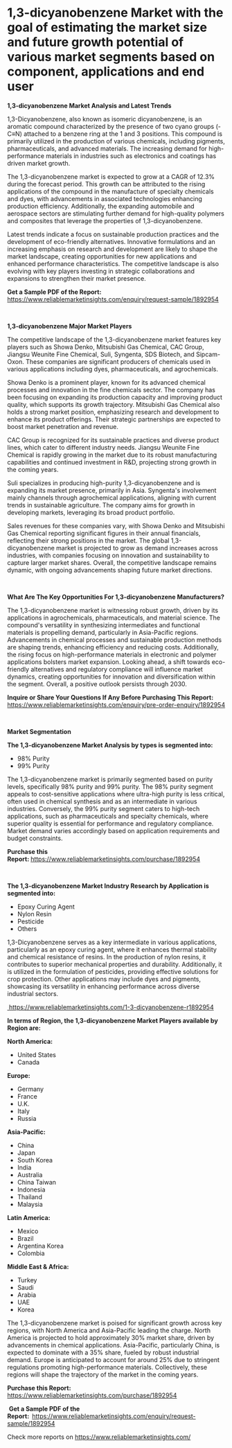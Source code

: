 <p><h1>1,3-dicyanobenzene Market with the goal of estimating the market size and future growth potential of various market segments based on component, applications and end user</h1></p><p><strong>1,3-dicyanobenzene Market Analysis and Latest Trends</strong></p>
<p><p>1,3-Dicyanobenzene, also known as isomeric dicyanobenzene, is an aromatic compound characterized by the presence of two cyano groups (-C≡N) attached to a benzene ring at the 1 and 3 positions. This compound is primarily utilized in the production of various chemicals, including pigments, pharmaceuticals, and advanced materials. The increasing demand for high-performance materials in industries such as electronics and coatings has driven market growth.</p><p>The 1,3-dicyanobenzene market is expected to grow at a CAGR of 12.3% during the forecast period. This growth can be attributed to the rising applications of the compound in the manufacture of specialty chemicals and dyes, with advancements in associated technologies enhancing production efficiency. Additionally, the expanding automobile and aerospace sectors are stimulating further demand for high-quality polymers and composites that leverage the properties of 1,3-dicyanobenzene.</p><p>Latest trends indicate a focus on sustainable production practices and the development of eco-friendly alternatives. Innovative formulations and an increasing emphasis on research and development are likely to shape the market landscape, creating opportunities for new applications and enhanced performance characteristics. The competitive landscape is also evolving with key players investing in strategic collaborations and expansions to strengthen their market presence.</p></p>
<p><strong>Get a Sample PDF of the Report:&nbsp;</strong> <a href="https://www.reliablemarketinsights.com/enquiry/request-sample/1892954?utm_campaign=2013&utm_medium=2&utm_source=Github&utm_content=ia&utm_term=28032025&utm_id=13-dicyanobenzene">https://www.reliablemarketinsights.com/enquiry/request-sample/1892954</a></p>
<p>&nbsp;</p>
<p><strong>1,3-dicyanobenzene Major Market Players</strong></p>
<p><p>The competitive landscape of the 1,3-dicyanobenzene market features key players such as Showa Denko, Mitsubishi Gas Chemical, CAC Group, Jiangsu Weunite Fine Chemical, Suli, Syngenta, SDS Biotech, and Sipcam-Oxon. These companies are significant producers of chemicals used in various applications including dyes, pharmaceuticals, and agrochemicals.</p><p>Showa Denko is a prominent player, known for its advanced chemical processes and innovation in the fine chemicals sector. The company has been focusing on expanding its production capacity and improving product quality, which supports its growth trajectory. Mitsubishi Gas Chemical also holds a strong market position, emphasizing research and development to enhance its product offerings. Their strategic partnerships are expected to boost market penetration and revenue.</p><p>CAC Group is recognized for its sustainable practices and diverse product lines, which cater to different industry needs. Jiangsu Weunite Fine Chemical is rapidly growing in the market due to its robust manufacturing capabilities and continued investment in R&D, projecting strong growth in the coming years.</p><p>Suli specializes in producing high-purity 1,3-dicyanobenzene and is expanding its market presence, primarily in Asia. Syngenta's involvement mainly channels through agrochemical applications, aligning with current trends in sustainable agriculture. The company aims for growth in developing markets, leveraging its broad product portfolio.</p><p>Sales revenues for these companies vary, with Showa Denko and Mitsubishi Gas Chemical reporting significant figures in their annual financials, reflecting their strong positions in the market. The global 1,3-dicyanobenzene market is projected to grow as demand increases across industries, with companies focusing on innovation and sustainability to capture larger market shares. Overall, the competitive landscape remains dynamic, with ongoing advancements shaping future market directions.</p></p>
<p>&nbsp;</p>
<p><strong>What Are The Key Opportunities For 1,3-dicyanobenzene Manufacturers?</strong></p>
<p><p>The 1,3-dicyanobenzene market is witnessing robust growth, driven by its applications in agrochemicals, pharmaceuticals, and material science. The compound's versatility in synthesizing intermediates and functional materials is propelling demand, particularly in Asia-Pacific regions. Advancements in chemical processes and sustainable production methods are shaping trends, enhancing efficiency and reducing costs. Additionally, the rising focus on high-performance materials in electronic and polymer applications bolsters market expansion. Looking ahead, a shift towards eco-friendly alternatives and regulatory compliance will influence market dynamics, creating opportunities for innovation and diversification within the segment. Overall, a positive outlook persists through 2030.</p></p>
<p><strong>Inquire or Share Your Questions If Any Before Purchasing This Report:</strong> <a href="https://www.reliablemarketinsights.com/enquiry/pre-order-enquiry/1892954?utm_campaign=2013&utm_medium=2&utm_source=Github&utm_content=ia&utm_term=28032025&utm_id=13-dicyanobenzene">https://www.reliablemarketinsights.com/enquiry/pre-order-enquiry/1892954</a></p>
<p>&nbsp;</p>
<p><strong>Market Segmentation</strong></p>
<p><strong>The 1,3-dicyanobenzene Market Analysis by types is segmented into:</strong></p>
<p><ul><li>98% Purity</li><li>99% Purity</li></ul></p>
<p><p>The 1,3-dicyanobenzene market is primarily segmented based on purity levels, specifically 98% purity and 99% purity. The 98% purity segment appeals to cost-sensitive applications where ultra-high purity is less critical, often used in chemical synthesis and as an intermediate in various industries. Conversely, the 99% purity segment caters to high-tech applications, such as pharmaceuticals and specialty chemicals, where superior quality is essential for performance and regulatory compliance. Market demand varies accordingly based on application requirements and budget constraints.</p></p>
<p><strong>Purchase this Report:&nbsp;</strong><a href="https://www.reliablemarketinsights.com/purchase/1892954?utm_campaign=2013&utm_medium=2&utm_source=Github&utm_content=ia&utm_term=28032025&utm_id=13-dicyanobenzene">https://www.reliablemarketinsights.com/purchase/1892954</a></p>
<p>&nbsp;</p>
<p><strong>The 1,3-dicyanobenzene Market Industry Research by Application is segmented into:</strong></p>
<p><ul><li>Epoxy Curing Agent</li><li>Nylon Resin</li><li>Pesticide</li><li>Others</li></ul></p>
<p><p>1,3-Dicyanobenzene serves as a key intermediate in various applications, particularly as an epoxy curing agent, where it enhances thermal stability and chemical resistance of resins. In the production of nylon resins, it contributes to superior mechanical properties and durability. Additionally, it is utilized in the formulation of pesticides, providing effective solutions for crop protection. Other applications may include dyes and pigments, showcasing its versatility in enhancing performance across diverse industrial sectors.</p></p>
<p><a href="https://www.reliablemarketinsights.com/1-3-dicyanobenzene-r1892954?utm_campaign=2013&utm_medium=2&utm_source=Github&utm_content=ia&utm_term=28032025&utm_id=13-dicyanobenzene">&nbsp;https://www.reliablemarketinsights.com/1-3-dicyanobenzene-r1892954</a></p>
<p><strong>In terms of Region, the 1,3-dicyanobenzene Market Players available by Region are:</strong></p>
<p>
    <p> <strong> North America: </strong>
        <ul>
            <li>United States</li>
            <li>Canada</li>
        </ul>
        </p> 
    <p> <strong> Europe: </strong>
        <ul>
            <li>Germany</li>
            <li>France</li>
            <li>U.K.</li>
            <li>Italy</li>
            <li>Russia</li>
        </ul>
        </p> 
    <p> <strong> Asia-Pacific: </strong>
        <ul>
            <li>China</li>
            <li>Japan</li>
            <li>South Korea</li>
            <li>India</li>
            <li>Australia</li>
            <li>China Taiwan</li>
            <li>Indonesia</li>
            <li>Thailand</li>
            <li>Malaysia</li>
        </ul>
        </p> 
    <p> <strong> Latin America: </strong>
        <ul>
            <li>Mexico</li>
            <li>Brazil</li>
            <li>Argentina Korea</li>
            <li>Colombia</li>
        </ul>
        </p> 
    <p> <strong> Middle East & Africa: </strong>
        <ul>
            <li>Turkey</li>
            <li>Saudi</li>
            <li>Arabia</li>
            <li>UAE</li>
            <li>Korea</li>
        </ul>
    </p>
    </p>
<p><p>The 1,3-dicyanobenzene market is poised for significant growth across key regions, with North America and Asia-Pacific leading the charge. North America is projected to hold approximately 30% market share, driven by advancements in chemical applications. Asia-Pacific, particularly China, is expected to dominate with a 35% share, fueled by robust industrial demand. Europe is anticipated to account for around 25% due to stringent regulations promoting high-performance materials. Collectively, these regions will shape the trajectory of the market in the coming years.</p></p>
<p><strong>Purchase this Report: </strong><a href="https://www.reliablemarketinsights.com/purchase/1892954?utm_campaign=2013&utm_medium=2&utm_source=Github&utm_content=ia&utm_term=28032025&utm_id=13-dicyanobenzene">https://www.reliablemarketinsights.com/purchase/1892954</a></p>
<p>&nbsp;<strong>Get a Sample PDF of the Report:&nbsp;&nbsp;</strong><a href="https://www.reliablemarketinsights.com/enquiry/request-sample/1892954?utm_campaign=2013&utm_medium=2&utm_source=Github&utm_content=ia&utm_term=28032025&utm_id=13-dicyanobenzene">https://www.reliablemarketinsights.com/enquiry/request-sample/1892954</a></p>
<p><strong></strong></p>
<p>Check more reports on <a href="https://www.reliablemarketinsights.com/?utm_campaign=2013&utm_medium=2&utm_source=Github&utm_content=ia&utm_term=28032025&utm_id=13-dicyanobenzene">https://www.reliablemarketinsights.com/</a></p>
